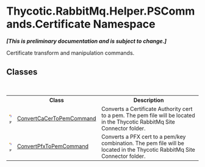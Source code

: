 # Thycotic.RabbitMq.Helper.PSCommands.Certificate Namespace
 _**\[This is preliminary documentation and is subject to change.\]**_

Certificate transform and manipulation commands.


## Classes
&nbsp;<table><tr><th></th><th>Class</th><th>Description</th></tr><tr><td>![Public class](media/pubclass.gif "Public class")![Code example](media/CodeExample.png "Code example")</td><td><a href="T_Thycotic_RabbitMq_Helper_PSCommands_Certificate_ConvertCaCerToPemCommand">ConvertCaCerToPemCommand</a></td><td>
Converts a Certificate Authority cert to a pem. The pem file will be located in the Thycotic RabbitMq Site Connector folder.</td></tr><tr><td>![Public class](media/pubclass.gif "Public class")![Code example](media/CodeExample.png "Code example")</td><td><a href="T_Thycotic_RabbitMq_Helper_PSCommands_Certificate_ConvertPfxToPemCommand">ConvertPfxToPemCommand</a></td><td>
Converts a PFX cert to a pem/key combination. The pem file will be located in the Thycotic RabbitMq Site Connector folder.</td></tr></table>&nbsp;
